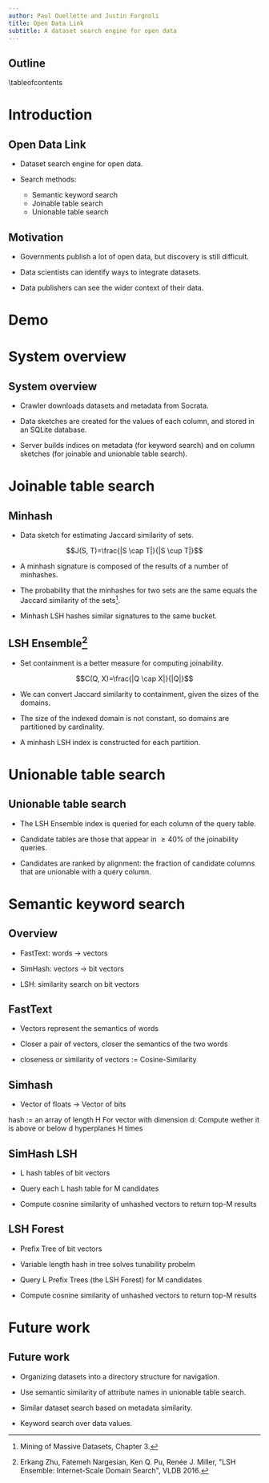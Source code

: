 ```yaml
---
author: Paul Ouellette and Justin Fargnoli
title: Open Data Link
subtitle: A dataset search engine for open data
---
```


## Outline

\tableofcontents

# Introduction

## Open Data Link

- Dataset search engine for open data.

- Search methods:
    - Semantic keyword search
    - Joinable table search
    - Unionable table search

## Motivation

- Governments publish a lot of open data, but discovery is still difficult.

- Data scientists can identify ways to integrate datasets.

- Data publishers can see the wider context of their data.

# Demo

# System overview

## System overview

- Crawler downloads datasets and metadata from Socrata.

- Data sketches are created for the values of each column, and stored in an
  SQLite database.

- Server builds indices on metadata (for keyword search) and on column sketches
  (for joinable and unionable table search).

# Joinable table search

## Minhash

- Data sketch for estimating Jaccard similarity of sets.

$$J(S, T)=\frac{|S \cap T|}{|S \cup T|}$$

- A minhash signature is composed of the results of a number of minhashes.

- The probability that the minhashes for two sets are the same equals the
  Jaccard similarity of the sets[^mmds].

- Minhash LSH hashes similar signatures to the same bucket.

[^mmds]: Mining of Massive Datasets, Chapter 3.

## LSH Ensemble[^zhu]

- Set containment is a better measure for computing joinability.

$$C(Q, X)=\frac{|Q \cap X|}{|Q|}$$

- We can convert Jaccard similarity to containment, given the sizes of the
  domains.

- The size of the indexed domain is not constant, so domains are partitioned by
  cardinality.

- A minhash LSH index is constructed for each partition.

[^zhu]: Erkang Zhu, Fatemeh Nargesian, Ken Q. Pu, Renée J. Miller, "LSH
  Ensemble: Internet-Scale Domain Search", VLDB 2016.

# Unionable table search

## Unionable table search

- The LSH Ensemble index is queried for each column of the query table.

- Candidate tables are those that appear in $\geq{40\%}$ of the joinability
  queries.

- Candidates are ranked by alignment: the fraction of candidate columns that are
  unionable with a query column.

# Semantic keyword search

## Overview

- FastText: words -> vectors

- SimHash: vectors -> bit vectors

- LSH: similarity search on bit vectors

## FastText

- Vectors represent the semantics of words

- Closer a pair of vectors, closer the semantics of the two words

- closeness or similarity of vectors := Cosine-Similarity

## Simhash

- Vector of floats -> Vector of bits

hash := an array of length H
For vector with dimension d:
  Compute wether it is above or below d hyperplanes H times

## SimHash LSH

- L hash tables of bit vectors

- Query each L hash table for M candidates

- Compute cosnine similarity of unhashed vectors to return top-M results

## LSH Forest

- Prefix Tree of bit vectors

- Variable length hash in tree solves tunability probelm

- Query L Prefix Trees (the LSH Forest) for M candidates

- Compute cosnine similarity of unhashed vectors to return top-M results

# Future work

## Future work

- Organizing datasets into a directory structure for navigation.

- Use semantic similarity of attribute names in unionable table search.

- Similar dataset search based on metadata similarity.

- Keyword search over data values.

